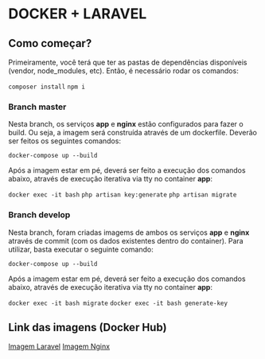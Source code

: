 # DOCKER + LARAVEL

## Como começar?

Primeiramente, você terá que ter as pastas de dependências disponíveis (vendor, node_modules, etc). Então, é necessário rodar os comandos:

```composer install```
```npm i```

### Branch master

Nesta branch, os serviços **app** e **nginx** estão configurados para fazer o build. Ou seja, a imagem será construída através de um dockerfile. Deverão ser feitos os seguintes comandos:

```docker-compose up --build```

Após a imagem estar em pé, deverá ser feito a execução dos comandos abaixo, através de execução iterativa via tty no container **app**:

```docker exec -it bash```
```php artisan key:generate```
```php artisan migrate```

### Branch develop

Nesta branch, foram criadas imagems de ambos os serviços **app** e **nginx** através de commit (com os dados existentes dentro do container). Para utilizar, basta executar o seguinte comando:

```docker-compose up --build```

Após a imagem estar em pé, deverá ser feito a execução dos comandos abaixo, através de execução iterativa via tty no container **app**:

```docker exec -it bash migrate```
```docker exec -it bash generate-key```

## Link das imagens (Docker Hub)

[Imagem Laravel](https://hub.docker.com/layers/yurireis/microservices/laravel/images/sha256-b574c0cbd685df8f7060fe17c812d6b0c79b437633f14e7d57aa0b060f5ec94a?context=repo)
[Imagem Nginx](https://hub.docker.com/layers/yurireis/microservices/nginx/images/sha256-8357f751e71eb1a75a83124524bb7080d2a5fe684d257840ecc575b5c7123192?context=repo)
